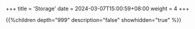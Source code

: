 +++
title = 'Storage'
date = 2024-03-07T15:00:59+08:00
weight = 4
+++

{{%children depth="999" description="false" showhidden="true" %}}